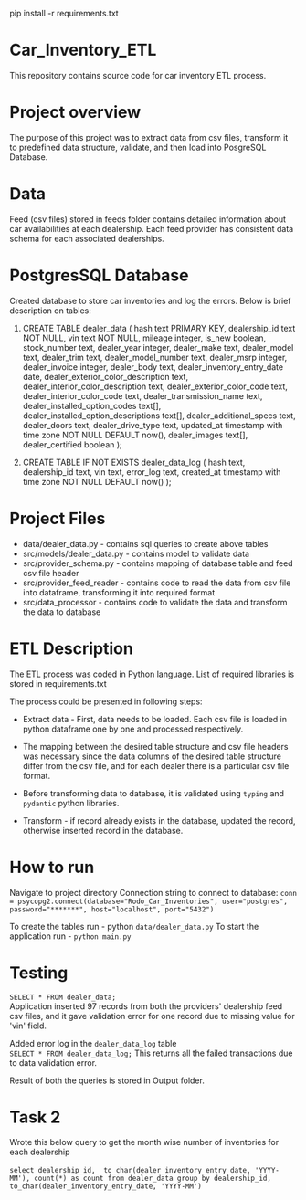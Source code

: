 pip install -r requirements.txt
# Car_Inventory_ETL
This repository contains source code for car inventory ETL process.

# Project overview
The purpose of this project was to extract data from csv files, transform it to predefined data structure, validate,  and then load into PosgreSQL Database.

# Data

Feed (csv files) stored in feeds folder contains detailed information about car availabilities at each dealership. Each feed provider has consistent data schema for each associated dealerships.

# PostgresSQL Database
Created database to store car inventories and log the errors. Below is brief description on tables:

1) CREATE TABLE dealer_data (
        hash text PRIMARY KEY,
        dealership_id text NOT NULL,
        vin text NOT NULL,
        mileage integer,
        is_new boolean,
        stock_number text,
        dealer_year integer,
        dealer_make text,
        dealer_model text,
        dealer_trim text,
        dealer_model_number text,
        dealer_msrp integer,
        dealer_invoice integer,
        dealer_body text,
        dealer_inventory_entry_date date,
        dealer_exterior_color_description text,
        dealer_interior_color_description text,
        dealer_exterior_color_code text,
        dealer_interior_color_code text,
        dealer_transmission_name text,
        dealer_installed_option_codes text[],
        dealer_installed_option_descriptions text[],
        dealer_additional_specs text,
        dealer_doors text,
        dealer_drive_type text,
        updated_at timestamp with time zone NOT NULL DEFAULT now(),
        dealer_images text[],
        dealer_certified boolean
    );


2) CREATE TABLE IF NOT EXISTS dealer_data_log (
        hash text,
        dealership_id text,
        vin text,
        error_log text,
        created_at timestamp with time zone NOT NULL DEFAULT now()
    );

# Project Files
- data/dealer_data.py - contains sql queries to create above tables
- src/models/dealer_data.py - contains model to validate data
- src/provider_schema.py - contains mapping of database table and feed csv file header
- src/provider_feed_reader - contains code to read the data from csv file into dataframe, transforming it into required format
- src/data_processor - contains code to validate the data and transform the data to database

# ETL Description
The ETL process was coded in Python language. List of required libraries is stored in requirements.txt

The process could be presented in following steps:

- Extract data - 
  First, data needs to be loaded. Each csv file is loaded in python dataframe one by one and processed respectively. 

- The mapping between the desired table structure and csv file headers was necessary since the data columns of the desired table structure differ from the csv file, and for each dealer there is a particular csv file format.

- Before transforming data to database, it is validated using `typing` and `pydantic` python libraries.

- Transform - if record already exists in the database, updated the record, otherwise inserted record in the database.

# How to run
Navigate to project directory
Connection string to connect to database:
`conn = psycopg2.connect(database="Rodo_Car_Inventories", user="postgres", password="*******",
                            host="localhost", port="5432")`

To create the tables run - python `data/dealer_data.py`
To start the application run - `python main.py`

# Testing
`SELECT * FROM dealer_data;`</br>
Application inserted 97 records from both the providers' dealership feed csv files, and it gave validation error
for one record due to missing value for 'vin' field.

Added error log in the `dealer_data_log` table </br>
`SELECT * FROM dealer_data_log;`
This returns all the failed transactions due to data validation error. 

Result of both the queries is stored in Output folder.


# Task 2

Wrote this below query to get the month wise number of inventories for each dealership <br><br>
`
select dealership_id, 
to_char(dealer_inventory_entry_date, 'YYYY-MM'),
count(*) as count
from dealer_data
group by dealership_id, to_char(dealer_inventory_entry_date, 'YYYY-MM')
`



